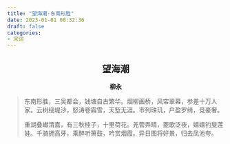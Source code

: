 ```yaml
---
title: "望海潮·东南形胜"
date: 2023-01-01 08:32:36
draft: false
categories:
- 宋词
---
```


## <center>望海潮</center>
**<center>柳永</center>**

> 东南形胜，三吴都会，钱塘自古繁华。烟柳画桥，风帘翠幕，参差十万人家。云树绕堤沙，怒涛卷霜雪，天堑无涯。市列珠玑，户盈罗绮，竞豪奢。
>
> 重湖叠𪩘清嘉，有三秋桂子，十里荷花。羌管弄晴，菱歌泛夜，嬉嬉钓叟莲娃。千骑拥高牙，乘醉听箫鼓，吟赏烟霞。异日图将好景，归去凤池夸。

